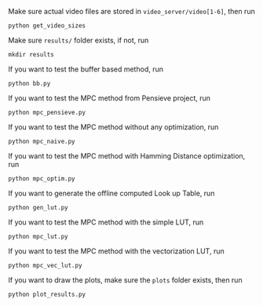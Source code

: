 Make sure actual video files are stored in `video_server/video[1-6]`, then run
```
python get_video_sizes
```

Make sure ```results/``` folder exists, if not, run

```
mkdir results
```

 If you want to test the buffer based method, run

```
python bb.py
```

  If you want to test the MPC method from Pensieve project, run

```
python mpc_pensieve.py
```

If you want to test the MPC method without any optimization, run

```
python mpc_naive.py
```

 If you want to test the MPC method with Hamming Distance optimization, run

```
python mpc_optim.py
```

 If you want to generate the offline computed Look up Table, run

```
python gen_lut.py
```

 If you want to test the MPC method with the simple LUT, run

```
python mpc_lut.py
```

If you want to test the MPC method with the vectorization LUT, run

```
python mpc_vec_lut.py
```

If you want to draw the plots, make sure the ```plots``` folder exists, then run

```
python plot_results.py
```

